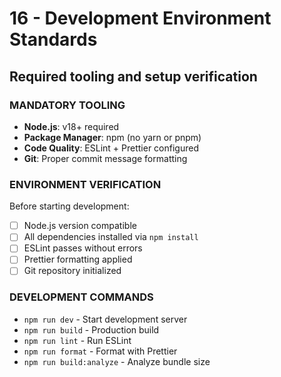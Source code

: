 # 16 - Development Environment Standards

## Required tooling and setup verification

### MANDATORY TOOLING
- **Node.js**: v18+ required
- **Package Manager**: npm (no yarn or pnpm)
- **Code Quality**: ESLint + Prettier configured
- **Git**: Proper commit message formatting

### ENVIRONMENT VERIFICATION
Before starting development:
- [ ] Node.js version compatible
- [ ] All dependencies installed via `npm install`
- [ ] ESLint passes without errors
- [ ] Prettier formatting applied
- [ ] Git repository initialized

### DEVELOPMENT COMMANDS
- `npm run dev` - Start development server
- `npm run build` - Production build
- `npm run lint` - Run ESLint
- `npm run format` - Format with Prettier
- `npm run build:analyze` - Analyze bundle size